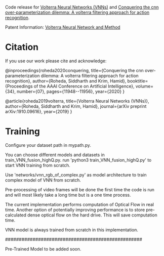
Code release for [Volterra Neural Networks (VNNs)](https://arxiv.org/abs/1910.09616) and [Conquering the cnn over-parameterization dilemma: A volterra filtering approach for action recognition](https://ojs.aaai.org/index.php/AAAI/article/view/6870).  

Patent Information: [Volterra Neural Network and Method](https://patents.google.com/patent/US20210279519A1/en?q=(siddharth+roheda)&oq=siddharth+roheda)

# Citation
If you use our work please cite and acknowledge:

@inproceedings{roheda2020conquering,
  title={Conquering the cnn over-parameterization dilemma: A volterra filtering approach for action recognition},
  author={Roheda, Siddharth and Krim, Hamid},
  booktitle={Proceedings of the AAAI Conference on Artificial Intelligence},
  volume={34},
  number={07},
  pages={11948--11956},
  year={2020}
}

@article{roheda2019volterra,
  title={Volterra Neural Networks (VNNs)},
  author={Roheda, Siddharth and Krim, Hamid},
  journal={arXiv preprint arXiv:1910.09616},
  year={2019}
}



# Training
Configure your dataset path in mypath.py.

You can choose different models and datasets in train_VNN_fusion_highQ.py. run 'python3 train_VNN_fusion_highQ.py' to start VNN training from scratch.

Use 'networks/vnn_rgb_of_complex.py' as model architecture to train complex model of VNN from scratch.

Pre-processing of video frames will be done the first time the code is run and will most likely take a long time but is a one time process.

The current implementation performs computation of Optical Flow in real time. Another option of potentially improving performance is to store pre-calculated dense optical flow on the hard drive. This will save computation time.

VNN model is always trained from scratch in this implementation.

################################################## <br />

Pre-Trained Model to be added soon.
